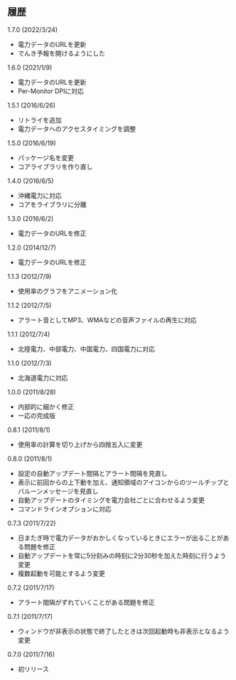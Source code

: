 ﻿## 履歴

1.7.0 (2022/3/24)

 - 電力データのURLを更新
 - でんき予報を開けるようにした

1.6.0 (2021/1/9)

 - 電力データのURLを更新
 - Per-Monitor DPIに対応

1.5.1 (2016/6/26)

 - リトライを追加
 - 電力データへのアクセスタイミングを調整

1.5.0 (2016/6/19)

 - パッケージ名を変更
 - コアライブラリを作り直し

1.4.0 (2016/6/5)

 - 沖縄電力に対応
 - コアをライブラリに分離
 
1.3.0 (2016/6/2)

 - 電力データのURLを修正

1.2.0 (2014/12/7)

 - 電力データのURLを修正

1.1.3 (2012/7/9)

 - 使用率のグラフをアニメーション化

1.1.2 (2012/7/5)

 - アラート音としてMP3、WMAなどの音声ファイルの再生に対応

1.1.1 (2012/7/4)

 - 北陸電力、中部電力、中国電力、四国電力に対応

1.1.0 (2012/7/3)

 - 北海道電力に対応

1.0.0 (2011/8/28)

 - 内部的に細かく修正
 - 一応の完成版

0.8.1 (2011/8/1)

 - 使用率の計算を切り上げから四捨五入に変更

0.8.0 (2011/8/1)

 - 設定の自動アップデート間隔とアラート間隔を見直し
 - 表示に前回からの上下動を加え、通知領域のアイコンからのツールチップとバルーンメッセージを見直し
 - 自動アップデートのタイミングを電力会社ごとに合わせるよう変更
 - コマンドラインオプションに対応

0.7.3 (2011/7/22)

 - 日またぎ時で電力データがおかしくなっているときにエラーが出ることがある問題を修正
 - 自動アップデートを常に5分刻みの時刻に2分30秒を加えた時刻に行うよう変更
 - 複数起動を可能とするよう変更

0.7.2 (2011/7/17)

 - アラート間隔がずれていくことがある問題を修正

0.7.1 (2011/7/17)

 - ウィンドウが非表示の状態で終了したときは次回起動時も非表示となるよう変更

0.7.0 (2011/7/16)

 - 初リリース